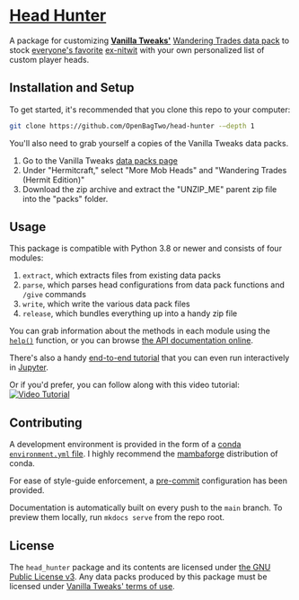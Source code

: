 # [Head Hunter](https://github.com/OpenBagTwo/head-hunter)

A package for customizing [**Vanilla Tweaks'**](https://vanillatweaks.net)
[Wandering Trades data pack](https://www.youtube.com/watch?v=L3En7cuOdHY) to stock
[everyone's favorite](https://www.youtube.com/shorts/tbkQ-IXRdbs) [ex-nitwit](https://www.youtube.com/watch?v=tVA8eNh7VWs)
with your own personalized list of custom player heads.

## Installation and Setup

To get started, it's recommended that you clone this repo to your computer:

```bash
git clone https://github.com/OpenBagTwo/head-hunter -–depth 1
```

You'll also need to grab yourself a copies of the Vanilla Tweaks data packs.

1. Go to the Vanilla Tweaks [data packs page](https://vanillatweaks.net/picker/datapacks/)
1. Under "Hermitcraft," select "More Mob Heads" and "Wandering Trades (Hermit Edition)"
1. Download the zip archive and extract the "UNZIP_ME" parent zip file into the "packs" folder.

## Usage

This package is compatible with Python 3.8 or newer and consists of four modules:

1. `extract`, which extracts files from existing data packs
1. `parse`, which parses head configurations from data pack functions and `/give` commands
1. `write`, which write the various data pack files
1. `release`, which bundles everything up into a handy zip file

You can grab information about the methods in each module using the
[`help()`](https://docs.python.org/3/library/functions.html#help)
function, or you can browse [the API documentation online](https://openbagtwo.github.io/head-hunter/reference/head_hunter/).

There's also a handy [end-to-end tutorial](Tutorial.ipynb) that you can even run interactively
in [Jupyter](https://jupyter.org/).

Or if you'd prefer, you can follow along with this video tutorial:
[![Video Tutorial](https://img.youtube.com/vi/yGGrCaD3qCo/hqdefault.jpg)](https://www.youtube.com/watch?v=yGGrCaD3qCo)

## Contributing

A development environment is provided in the form of a
[conda `environment.yml` file](https://docs.conda.io/projects/conda/en/latest/user-guide/tasks/manage-environments.html).
I highly recommend the [mambaforge](https://github.com/conda-forge/miniforge#mambaforge)
distribution of conda.

For ease of style-guide enforcement, a [pre-commit](https://pre-commit.com/) configuration has been
provided.

Documentation is automatically built on every push to the `main` branch. To preview them locally, run `mkdocs serve`
from the repo root.

## License

The `head_hunter` package and its contents are licensed under [the GNU Public License v3](https://github.com/OpenBagTwo/head-hunter/blob/main/LICENSE). Any data packs produced
by this package must be licensed under [Vanilla Tweaks' terms of use](https://github.com/OpenBagTwo/head-hunter/blob/main/Head%20Hunter/credits.txt).
